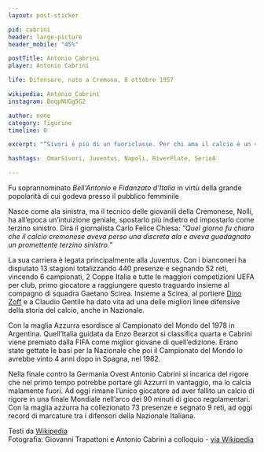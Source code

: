 ```yaml
---
layout: post-sticker

pid: cabrini
header: large-picture
header_mobile: "45%"

postTitle: Antonio Cabrini
player: Antonio Cabrini

life: Difensore, nato a Cremona, 8 ottobre 1957

wikipedia: Antonio_Cabrini
instagram: BoqpNUGg5G2

author: none
category: figurine
timeline: 0

excerpt: "“Sívori è più di un fuoriclasse. Per chi ama il calcio è un vizio.” (Gianni Agnelli)"

hashtags:  OmarSívori, Juventus, Napoli, RiverPlate, SerieA

---
```

Fu soprannominato _Bell'Antonio_ e _Fidanzato d'Italia_ in virtù della grande popolarità di cui godeva presso il pubblico femminile

Nasce come ala sinistra, ma il tecnico delle giovanili della Cremonese, Nolli, ha all’epoca un’intuizione geniale, spostarlo più indietro ed impostarlo come terzino sinistro. Dirà il giornalista Carlo Felice Chiesa: “_Quel giorno fu chiaro che il calcio cremonese aveva perso una discreta ala e aveva guadagnato un promettente terzino sinistro._”

La sua carriera è legata principalmente alla Juventus. Con i bianconeri ha disputato 13 stagioni totalizzando 440 presenze e segnando 52 reti, vincendo 6 campionati, 2 Coppe Italia e tutte le maggiori competizioni UEFA per club, primo giocatore a raggiungere questo traguardo insieme al compagno di squadra Gaetano Scirea. Insieme a Scirea, al portiere <a href="dino-zoff" title="Dino Zoff">Dino Zoff</a> e a Claudio Gentile ha dato vita ad una delle migliori linee difensive della storia del calcio, anche in Nazionale.

Con la maglia Azzurra esordisce al Campionato del Mondo del 1978 in Argentina. Quell’Italia guidata da Enzo Bearzot si classifica quarta e Cabrini viene premiato dalla FIFA come miglior giovane di quell’edizione. Erano state gettate le basi per la Nazionale che poi il Campionato del Mondo lo avrebbe vinto 4 anni dopo in Spagna, nel 1982.

Nella finale contro la Germania Ovest Antonio Cabrini si incarica del rigore che nel primo tempo potrebbe portare gli Azzurri in vantaggio, ma lo calcia malamente fuori. Ad oggi rimane l’unico giocatore ad aver fallito un calcio di rigore in una finale Mondiale nell’arco dei 90 minuti di gioco regolamentari. Con la maglia azzurra ha collezionato 73 presenze e segnato 9 reti, ad oggi record di marcature tra i difensori della Nazionale Italiana.


<div class="post-disclaimer">Testi da <a title="Antonio Cabrini" href="https://it.wikipedia.org/wiki/Antonio_Cabrini" target="_blank">Wikipedia</a>
</div>

<div class="post-disclaimer">Fotografia: Giovanni Trapattoni e Antonio Cabrini a colloquio - <a href="//it.wikipedia.org/wiki/File:Serie_A_1985-86_-_Verona_vs_Juventus_-_Giovanni_Trapattoni_e_Antonio_Cabrini.jpg" title="Questa è una fotografia scattata in Italia (o in territorio italiano) ed è nel pubblico dominio poiché il copyright è scaduto" target="_blank">via Wikipedia</a>
</div>
